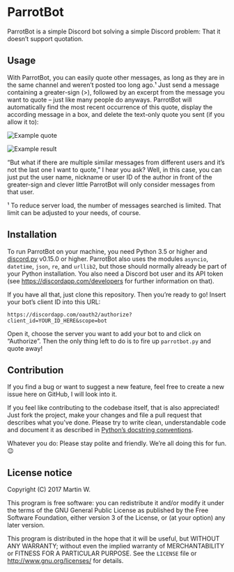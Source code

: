 # ParrotBot
ParrotBot is a simple Discord bot solving a simple Discord problem: That it
doesn’t support quotation.

## Usage
With ParrotBot, you can easily quote other messages, as long as they are in the
same channel and weren’t posted too long ago.¹ Just send a message containing
a greater-sign (>), followed by an excerpt from the message you want to quote –
just like many people do anyways. ParrotBot will automatically find the most
recent occurrence of this quote, display the according message in a box, and
delete the text-only quote you sent (if you allow it to):

![Example quote](https://github.com/mart-w/parrotbot/blob/master/doc_img/example_quote.png?raw=true)

![Example result](https://github.com/mart-w/parrotbot/blob/master/doc_img/example_quote_result.png?raw=true)

“But what if there are multiple similar messages from different users and it’s
not the last one I want to quote,” I hear you ask? Well, in this case, you can
just put the user name, nickname or user ID of the author in front of the
greater-sign and clever little ParrotBot will only consider messages from that
user.


¹ To reduce server load, the number of messages searched is limited. That limit
can be adjusted to your needs, of course.

## Installation
To run ParrotBot on your machine, you need Python 3.5 or higher and
[discord.py](https://github.com/Rapptz/discord.py) v0.15.0 or higher.
ParrotBot also uses the modules `asyncio`, `datetime`, `json`, `re`, and
`urllib2`, but those should normally already be part of your Python
installation. You also need a Discord bot user and its API token
(see https://discordapp.com/developers for further information on that).

If you have all that, just clone this repository. Then you’re ready to go!
Insert your bot’s client ID into this URL:

    https://discordapp.com/oauth2/authorize?client_id=YOUR_ID_HERE&scope=bot

Open it, choose the server you want to add your bot to and click on “Authorize”.
Then the only thing left to do is to fire up `parrotbot.py` and quote away!

## Contribution
If you find a bug or want to suggest a new feature, feel free to create a new
issue here on GitHub, I will look into it.

If you feel like contributing to the codebase itself, that is also appreciated!
Just fork the project, make your changes and file a pull request that describes
what you’ve done. Please try to write clean, understandable code and document it
as described in
[Python’s docstring conventions](https://www.python.org/dev/peps/pep-0257/#specification).

Whatever you do: Please stay polite and friendly. We’re all doing this for fun.
:wink:

## License notice
Copyright (C) 2017  Martin W.

This program is free software: you can redistribute it and/or modify
it under the terms of the GNU General Public License as published by
the Free Software Foundation, either version 3 of the License, or
(at your option) any later version.

This program is distributed in the hope that it will be useful,
but WITHOUT ANY WARRANTY; without even the implied warranty of
MERCHANTABILITY or FITNESS FOR A PARTICULAR PURPOSE.  See the
`LICENSE` file or http://www.gnu.org/licenses/ for details.
